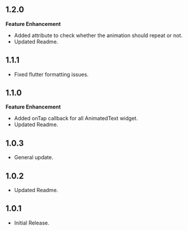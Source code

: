 ## 1.2.0
**Feature Enhancement**
* Added attribute to check whether the animation should repeat or not.
* Updated Readme.

## 1.1.1
* Fixed flutter formatting issues.

## 1.1.0
**Feature Enhancement**
* Added onTap callback for all AnimatedText widget.
* Updated Readme.

## 1.0.3
* General update.

## 1.0.2
* Updated Readme.

## 1.0.1
* Initial Release.
